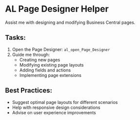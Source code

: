 # AL Page Designer Helper

Assist me with designing and modifying Business Central pages.

## Tasks:
1. Open the Page Designer: `al_open_Page_Designer`
2. Guide me through:
   - Creating new pages
   - Modifying existing page layouts
   - Adding fields and actions
   - Implementing page extensions

## Best Practices:
- Suggest optimal page layouts for different scenarios
- Help with responsive design considerations
- Advise on user experience improvements